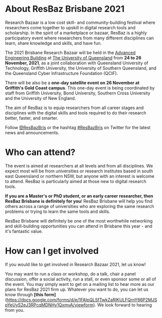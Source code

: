 # About ResBaz Brisbane 2021

Research Bazaar is a low cost skill- and community-building festival where researchers come together to upskill in digital research tools and scholarship. In the spirit of a marketplace or bazaar, ResBaz is a highly participatory event where researchers from many different disciplines can learn, share knowledge and skills, and have fun.

The 2021 Brisbane Research Bazaar will be held in the [Advanced Engineering Building](https://www.eait.uq.edu.au/aeb) at [The University of Queensland](https://www.uq.edu.au/) from **24 to 26 November, 2021**, as a joint collaboration with Queensland University of Technology, Griffith University, the University of Southern Queensland, and the Queensland Cyber Infrastructure Foundation (QCIF). 

There will be also be a **one-day satellite event on 26 November at Griffith's Gold Coast campus**. This one-day event is being coordinated by staff from Griffith University, Bond University, Southern Cross University and the University of New England.

The aim of ResBaz is to equip researchers from all career stages and disciplines with the digital skills and tools required to do their research better, faster, and smarter.

Follow [@ResBazBris](https://twitter.com/ResBazBris) or the hashtag [#ResBazBris](https://twitter.com/search?q=%23ResBazBris&src=tyah) on Twitter for the latest news and announcements.

# Who can attend?

The event is aimed at researchers at all levels and from all disciplines. We expect most will be from universities or research institutes based in south east Queensland or northern NSW, but anyone with an interest is welcome to attend. ResBaz is particularly aimed at those new to digital research tools.

**If you are a Master's or PhD student, or an early career researcher, then ResBaz Brisbane is definitely for you**! ResBaz Brisbane will help you find others across a range of universities who are exploring the same research problems or trying to learn the same tools and skills. 

ResBaz Brisbane will definitely be one of the most worthwhile networking and skill-building opportunities you can attend in Brisbane this year - and it's fantastic value.  

# How can I get involved

If you would like to get involved in Research Bazaar 2021, let us know!

You may want to run a class or workshop, do a talk, chair a panel discussion, offer a social activity, run a stall, or even sponsor some or all of the event. You may simply want to get on a mailing list to hear more as our plans for ResBaz 2021 firm up. Whatever you want to do, you can let us know through **[this form]**(https://docs.google.com/forms/d/e/1FAIpQLSfTwkZaRlKULFQrnY66P2MJSpYeUyS2eJ3RPcqMDNHy1QxmyA/viewform). We look forward to hearing from you.
